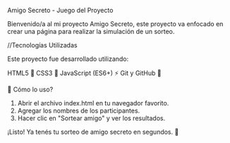 Amigo Secreto - Juego del Proyecto

Bienvenido/a al mi proyecto Amigo Secreto, este proyecto va enfocado en crear una página para realizar la simulación de un
sorteo. 

//Tecnologías Utilizadas

Este proyecto fue desarrollado utilizando:

HTML5 📄
CSS3 🎨
JavaScript (ES6+) ⚡
Git y GitHub 🐙

🎯 Cómo lo uso?

1. Abrir el archivo index.html en tu navegador favorito.
2. Agregar los nombres de los participantes.
3. Hacer clic en "Sortear amigo" y ver los resultados.

¡Listo! Ya tenés tu sorteo de amigo secreto en segundos. 🎉

